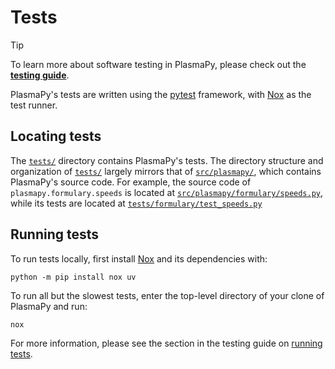 # Tests

[**testing guide**]: https://docs.plasmapy.org/en/latest/contributing/testing_guide.html
[`src/plasmapy/formulary/speeds.py`]: ../src/plasmapy/formulary/speeds.py
[`tests/formulary/test_speeds.py`]: formulary/test_speeds.py
[`tests/`]: .
[`src/plasmapy/`]: ../src/plasmapy
[Nox]: https://nox.thea.codes
[pytest]: https://docs.pytest.org
[running tests]: https://docs.plasmapy.org/en/latest/contributing/testing_guide.html#running-tests

> [!TIP]
> To learn more about software testing in PlasmaPy, please check out the
> [**testing guide**].

PlasmaPy's tests are written using the [pytest] framework, with [Nox] as
the test runner.

## Locating tests

The [`tests/`] directory contains PlasmaPy's tests. The directory
structure and organization of [`tests/`] largely mirrors that of
[`src/plasmapy/`], which contains PlasmaPy's source code. For example,
the source code of `plasmapy.formulary.speeds` is located at
[`src/plasmapy/formulary/speeds.py`], while its tests are located at
[`tests/formulary/test_speeds.py`]

## Running tests

To run tests locally, first install [Nox] and its dependencies with:

```shell
python -m pip install nox uv
```

To run all but the slowest tests, enter the top-level directory of your
clone of PlasmaPy and run:

```shell
nox
```

For more information, please see the section in the testing guide on
[running tests].
